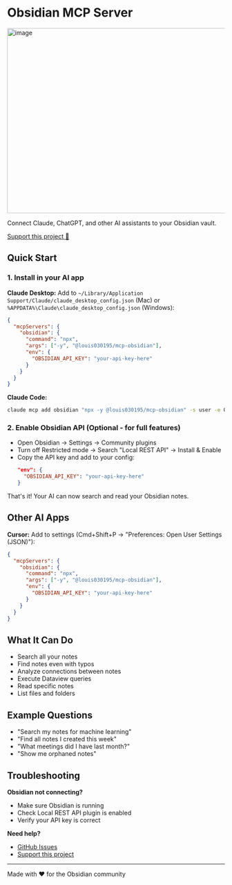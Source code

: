 # Obsidian MCP Server

<img width="1495" height="429" alt="image" src="https://github.com/user-attachments/assets/ed3f9f26-ddbd-4baf-8fce-34b44cc3c30f" />


Connect Claude, ChatGPT, and other AI assistants to your Obsidian vault.

[Support this project 🙏](https://buy.stripe.com/fZu8wP2n7a34fix2LKgA800)

## Quick Start

### 1. Install in your AI app

**Claude Desktop:**
Add to `~/Library/Application Support/Claude/claude_desktop_config.json` (Mac) or `%APPDATA%\Claude\claude_desktop_config.json` (Windows):
```json
{
  "mcpServers": {
    "obsidian": {
      "command": "npx",
      "args": ["-y", "@louis030195/mcp-obsidian"],
      "env": {
        "OBSIDIAN_API_KEY": "your-api-key-here"
      }
    }
  }
}
```

**Claude Code:**
```bash
claude mcp add obsidian "npx -y @louis030195/mcp-obsidian" -s user -e OBSIDIAN_API_KEY="your-api-key-here"
```

### 2. Enable Obsidian API (Optional - for full features)
- Open Obsidian → Settings → Community plugins
- Turn off Restricted mode → Search "Local REST API" → Install & Enable
- Copy the API key and add to your config:
  ```json
  "env": {
    "OBSIDIAN_API_KEY": "your-api-key-here"
  }
  ```

That's it! Your AI can now search and read your Obsidian notes.

## Other AI Apps

**Cursor:** Add to settings (Cmd+Shift+P → "Preferences: Open User Settings (JSON)"):
```json
{
  "mcpServers": {
    "obsidian": {
      "command": "npx",
      "args": ["-y", "@louis030195/mcp-obsidian"],
      "env": {
        "OBSIDIAN_API_KEY": "your-api-key-here"
      }
    }
  }
}
```

## What It Can Do

- Search all your notes
- Find notes even with typos
- Analyze connections between notes
- Execute Dataview queries
- Read specific notes
- List files and folders

## Example Questions

- "Search my notes for machine learning"
- "Find all notes I created this week" 
- "What meetings did I have last month?"
- "Show me orphaned notes"

## Troubleshooting

**Obsidian not connecting?**
- Make sure Obsidian is running
- Check Local REST API plugin is enabled
- Verify your API key is correct

**Need help?**
- [GitHub Issues](https://github.com/louis030195/easy-obsidian-mcp/issues)
- [Support this project](https://buy.stripe.com/fZu8wP2n7a34fix2LKgA800)

---

Made with ❤️ for the Obsidian community
